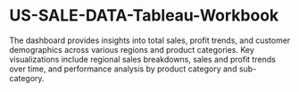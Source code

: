 # US-SALE-DATA-Tableau-Workbook
The dashboard provides insights into total sales, profit trends, and customer demographics across various regions and product categories. Key visualizations include regional sales breakdowns, sales and profit trends over time, and performance analysis by product category and sub-category.
